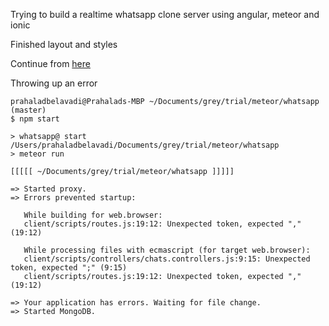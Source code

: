 Trying to build a realtime whatsapp clone server using angular, meteor and ionic

Finished layout and styles

Continue from [here](https://angular-meteor.com/tutorials/whatsapp/meteor/realtime-meteor-server)

Throwing up an error 
```
prahaladbelavadi@Prahalads-MBP ~/Documents/grey/trial/meteor/whatsapp (master)
$ npm start

> whatsapp@ start /Users/prahaladbelavadi/Documents/grey/trial/meteor/whatsapp
> meteor run

[[[[[ ~/Documents/grey/trial/meteor/whatsapp ]]]]]

=> Started proxy.                             
=> Errors prevented startup:                  
   
   While building for web.browser:
   client/scripts/routes.js:19:12: Unexpected token, expected "," (19:12)
   
   While processing files with ecmascript (for target web.browser):
   client/scripts/controllers/chats.controllers.js:9:15: Unexpected token, expected ";" (9:15)
   client/scripts/routes.js:19:12: Unexpected token, expected "," (19:12)
   
=> Your application has errors. Waiting for file change.
=> Started MongoDB.                           


```




